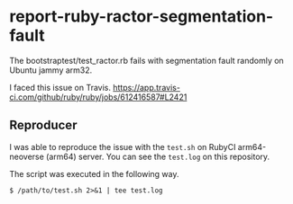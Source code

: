 # report-ruby-ractor-segmentation-fault

The bootstraptest/test_ractor.rb fails with segmentation fault randomly on Ubuntu jammy arm32.

I faced this issue on Travis.
https://app.travis-ci.com/github/ruby/ruby/jobs/612416587#L2421

## Reproducer

I was able to reproduce the issue with the `test.sh` on RubyCI arm64-neoverse (arm64) server. You can see the `test.log` on this repository.

The script was executed in the following way.

```
$ /path/to/test.sh 2>&1 | tee test.log
```
